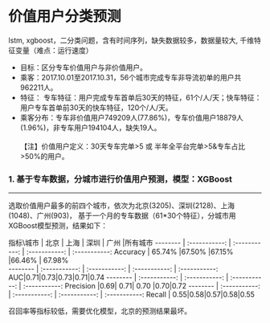 # 价值用户分类预测
lstm, xgboost，二分类问题，含有时间序列，缺失数据较多，数据量较大, 千维特征变量（难点：运行速度）<br> 

* 目标：区分专车价值用户与非价值用户。<br>  
* 乘客：2017.10.01至2017.10.31，56个城市完成专车非导流初单的用户共962211人。<br>  
* 特征： 专车特征：用户完成专车首单后30天的特征，61个/人/天；快车特征：用户专车首单前30天的快车特征，120个/人/天。<br>  
* 乘客分布：专车非价值用户749209人(77.86%)，专车价值用户18879人(1.96%)，非专车用户194104人，缺失19人。<br>  
【注】价值用户定义：30天专车完单>5 或 半年全平台完单>5&专车占比>50%的用户。<br>  

### 1. 基于专车数据，分城市进行价值用户预测，模型：XGBoost<br>  
----
选取价值用户最多的前四个城市，依次为北京(3205)、深圳(2128)、上海(1048)、广州(903)，
基于一个月的专车数据（61*30个特征），分城市用XGBoost模型预测，结果如下：<br>  

指标\城市      | 北京     | 上海     | 深圳     | 广州 |所有城市
 -------- | :-----------:  | :-----------: | :-----------: | :-----------: 
Accuracy | 65.74% |67.50% |67.15% |66.46% | 67.98%    
 -------- | :-----------:  | :-----------: | :-----------: | :-----------: 
AUC|0.71|0.73|0.73|0.71|0.74
 -------- | :-----------:  | :-----------: | :-----------: | :-----------: 
Precision |0.69| 0.71| 0.70 |0.70|0.72
 -------- | :-----------:  | :-----------: | :-----------: | :-----------: 
Recall | 0.55|0.58|0.57|0.58|0.55


召回率等指标较低，需要优化模型，北京的预测结果最坏。
 
